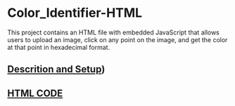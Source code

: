 # Color_Identifier-HTML
This project contains an HTML file with embedded JavaScript that allows users to upload an image, click on any point on the image, and get the color at that point in hexadecimal format.

## [Descrition and Setup](https://github.com/RC-Garcia/Color_Identifier-HTML/blob/main/Description%20and%20Setup.md))

## [HTML CODE](color_identifier.html)
